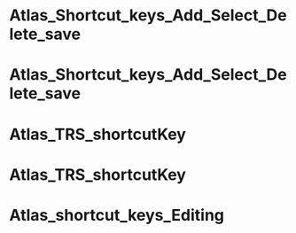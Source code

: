 # Atlas_Shortcut_keys_Add_Select_Delete_save
# Atlas_Shortcut_keys_Add_Select_Delete_save
# Atlas_TRS_shortcutKey
# Atlas_TRS_shortcutKey
# Atlas_shortcut_keys_Editing
